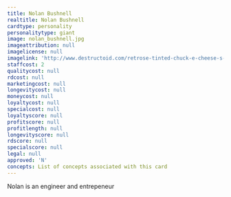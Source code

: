 ```yaml
---
title: Nolan Bushnell
realtitle: Nolan Bushnell
cardtype: personality
personalitytype: giant
image: nolan_bushnell.jpg
imageattribution: null
imagelicense: null
imagelink: 'http://www.destructoid.com/retrose-tinted-chuck-e-cheese-s-95336.phtml'
staffcost: 2
qualitycost: null
rdcost: null
marketingcost: null
longevitycost: null
moneycost: null
loyaltycost: null
specialcost: null
loyaltyscore: null
profitscore: null
profitlength: null
longevityscore: null
rdscore: null
specialscore: null
legal: null
approved: 'N'
concepts: List of concepts associated with this card
---
```


Nolan is an engineer and entrepeneur
